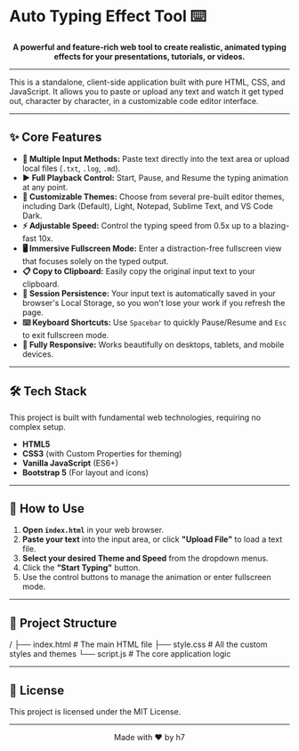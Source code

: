 # Auto Typing Effect Tool ⌨️

<p align="center">
  <strong>A powerful and feature-rich web tool to create realistic, animated typing effects for your presentations, tutorials, or videos.</strong>
</p>


---

This is a standalone, client-side application built with pure HTML, CSS, and JavaScript. It allows you to paste or upload any text and watch it get typed out, character by character, in a customizable code editor interface.

---

## ✨ Core Features

* **📝 Multiple Input Methods:** Paste text directly into the text area or upload local files (`.txt`, `.log`, `.md`).
* **▶️ Full Playback Control:** Start, Pause, and Resume the typing animation at any point.
* **🎨 Customizable Themes:** Choose from several pre-built editor themes, including Dark (Default), Light, Notepad, Sublime Text, and VS Code Dark.
* **⚡ Adjustable Speed:** Control the typing speed from 0.5x up to a blazing-fast 10x.
* **🖥️ Immersive Fullscreen Mode:** Enter a distraction-free fullscreen view that focuses solely on the typed output.
* **📋 Copy to Clipboard:** Easily copy the original input text to your clipboard.
* **💾 Session Persistence:** Your input text is automatically saved in your browser's Local Storage, so you won't lose your work if you refresh the page.
* **⌨️ Keyboard Shortcuts:** Use `Spacebar` to quickly Pause/Resume and `Esc` to exit fullscreen mode.
* **📱 Fully Responsive:** Works beautifully on desktops, tablets, and mobile devices.

---

## 🛠️ Tech Stack

This project is built with fundamental web technologies, requiring no complex setup.

* **HTML5**
* **CSS3** (with Custom Properties for theming)
* **Vanilla JavaScript** (ES6+)
* **Bootstrap 5** (For layout and icons)

---

## 🚀 How to Use

1.  **Open `index.html`** in your web browser.
2.  **Paste your text** into the input area, or click **"Upload File"** to load a text file.
3.  **Select your desired Theme and Speed** from the dropdown menus.
4.  Click the **"Start Typing"** button.
5.  Use the control buttons to manage the animation or enter fullscreen mode.

---

## 📂 Project Structure


/
├── index.html      # The main HTML file
├── style.css       # All the custom styles and themes
└── script.js       # The core application logic


---

## 📄 License

This project is licensed under the MIT License.

---

<p align="center">
  Made with ❤️ by h7
</p>

